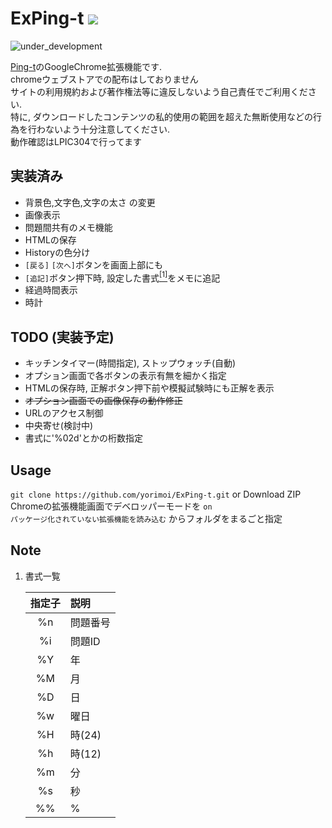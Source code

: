 # ExPing-t ![](https://github.com/yorimoi/ExPing-t/blob/master/icons/ExPing-t48.png)
![under_development](https://img.shields.io/badge/-%e9%96%8b%e7%99%ba%e4%b8%ad-important.svg)  

[Ping-t](https://ping-t.com/)のGoogleChrome拡張機能です.  
chromeウェブストアでの配布はしておりません  
サイトの利用規約および著作権法等に違反しないよう自己責任でご利用ください.  
特に, ダウンロードしたコンテンツの私的使用の範囲を超えた無断使用などの行為を行わないよう十分注意してください.  
動作確認はLPIC304で行ってます  

## 実装済み
* 背景色,文字色,文字の太さ の変更  
* 画像表示  
* 問題間共有のメモ機能  
* HTMLの保存  
* Historyの色分け  
* `[戻る]` `[次へ]`ボタンを画面上部にも  
* `[追記]`ボタン押下時, 設定した書式[<sup>[1]</sup>](#note-1)をメモに追記  
* 経過時間表示  
* 時計  

## TODO (実装予定)
* キッチンタイマー(時間指定), ストップウォッチ(自動)  
* オプション画面で各ボタンの表示有無を細かく指定  
* HTMLの保存時, 正解ボタン押下前や模擬試験時にも正解を表示  
* ~~オプション画面での画像保存の動作修正~~  
* URLのアクセス制御  
* 中央寄せ(検討中)  
* 書式に'%02d'とかの桁数指定  

## Usage
`git clone https://github.com/yorimoi/ExPing-t.git` or Download ZIP  
Chromeの拡張機能画面でデベロッパーモードを `on`  
`パッケージ化されていない拡張機能を読み込む` からフォルダをまるごと指定  

## Note
<a name="note-1"></a>
1. 書式一覧

    | 指定子 |   説明   |
    | :----: | :------- |
    |   %n   | 問題番号 |
    |   %i   | 問題ID   |
    |   %Y   | 年       |
    |   %M   | 月       |
    |   %D   | 日       |
    |   %w   | 曜日     |
    |   %H   | 時(24)   |
    |   %h   | 時(12)   |
    |   %m   | 分       |
    |   %s   | 秒       |
    |   %%   | %        |
